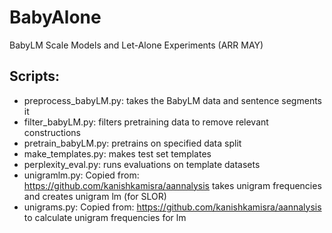 # BabyAlone
 BabyLM Scale Models and Let-Alone Experiments (ARR MAY)

 ## Scripts:
 - preprocess_babyLM.py: takes the BabyLM data and sentence segments it
 - filter_babyLM.py: filters pretraining data to remove relevant constructions
 - pretrain_babyLM.py: pretrains on specified data split
 - make_templates.py: makes test set templates
 - perplexity_eval.py: runs evaluations on template datasets
 - unigramlm.py: Copied from: https://github.com/kanishkamisra/aannalysis takes unigram frequencies and creates unigram lm (for SLOR)
 - unigrams.py: Copied from: https://github.com/kanishkamisra/aannalysis to calculate unigram frequencies for lm
